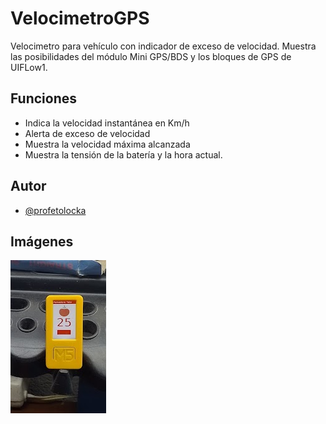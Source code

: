 # VelocimetroGPS

Velocimetro para vehículo con indicador de exceso de velocidad.
Muestra las posibilidades del módulo Mini GPS/BDS y los bloques de GPS de UIFLow1.

## Funciones

- Indica la velocidad instantánea en Km/h
- Alerta de exceso de velocidad
- Muestra la velocidad máxima alcanzada
- Muestra la tensión de la batería y la hora actual.


## Autor

- [@profetolocka](https://github.com/profetolocka)


## Imágenes

![En funcionamiento](https://github.com/profetolocka/M5Stick-UIFlow1/blob/main/Pomodoro/Funcionamiento.png)
